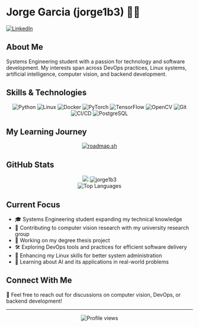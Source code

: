 # Jorge Garcia (jorge1b3) 👨‍💻

[![LinkedIn](https://img.shields.io/badge/LinkedIn-0077B5?style=for-the-badge&logo=linkedin&logoColor=white)](www.linkedin.com/in/jorge-andrey-garcia-vanegas-716350157)

## About Me

Systems Engineering student with a passion for technology and software development. My interests span across DevOps practices, Linux systems, artificial intelligence, computer vision, and backend development.

## Skills & Technologies

<p align="center">
  <img src="https://img.shields.io/badge/Python-14354C?style=for-the-badge&logo=python&logoColor=white" alt="Python"/>
  <img src="https://img.shields.io/badge/Linux-FCC624?style=for-the-badge&logo=linux&logoColor=black" alt="Linux"/>
  <img src="https://img.shields.io/badge/Docker-2496ED?style=for-the-badge&logo=docker&logoColor=white" alt="Docker"/>
  <img src="https://img.shields.io/badge/PyTorch-ee4c2c?logo=pytorch&logoColor=white" alt="PyTorch"/>
  <img src="https://img.shields.io/badge/TensorFlow-FF6F00?style=for-the-badge&logo=tensorflow&logoColor=white" alt="TensorFlow"/>
  <img src="https://img.shields.io/badge/OpenCV-5C3EE8?style=for-the-badge&logo=opencv&logoColor=white" alt="OpenCV"/>
  <img src="https://img.shields.io/badge/Git-F05032?style=for-the-badge&logo=git&logoColor=white" alt="Git"/>
  <img src="https://img.shields.io/badge/CI/CD-2088FF?style=for-the-badge&logo=github-actions&logoColor=white" alt="CI/CD"/>
  <img src="https://img.shields.io/badge/PostgreSQL-316192?style=for-the-badge&logo=postgresql&logoColor=white" alt="PostgreSQL"/>
</p>

## My Learning Journey

<p align="center">
  <a href="https://roadmap.sh">
    <img src="https://api.roadmap.sh/v1-badge/wide/64b3071d9a1017508d209fcb?variant=dark&roadmaps=linux%2Cbackend%2Cpython%2Cdevops" alt="roadmap.sh">
  </a>
</p>

## GitHub Stats

<div align="center">
  <picture>
    <source
      srcset="https://github-readme-stats.vercel.app/api?username=jorge1b3&show_icons=true&theme=dark&count_private=true&include_all_commits=true"
      media="(prefers-color-scheme: dark)"
    />
    <source
      srcset="https://github-readme-stats.vercel.app/api?username=jorge1b3&show_icons=true&count_private=true&include_all_commits=true"
      media="(prefers-color-scheme: light), (prefers-color-scheme: no-preference)"
    />
    <img src="https://github-readme-stats.vercel.app/api?username=jorge1b3&show_icons=true&count_private=true&include_all_commits=true" />

  </picture>

  
  <img src="https://github-readme-streak-stats.herokuapp.com/?user=jorge1b3&theme=tokyonight" alt="jorge1b3" />
</div>

<div align="center">
  <img src="https://github-readme-stats.vercel.app/api/top-langs/?username=jorge1b3&layout=compact&theme=tokyonight" alt="Top Languages" />
</div>

## Current Focus

- 🎓 Systems Engineering student expanding my technical knowledge
- 🔬 Contributing to computer vision research with my university research group
- 🚀 Working on my degree thesis project
- 🛠️ Exploring DevOps tools and practices for efficient software delivery
- 🐧 Enhancing my Linux skills for better system administration
- 🧠 Learning about AI and its applications in real-world problems

## Connect With Me

💬 Feel free to reach out for discussions on computer vision, DevOps, or backend development!

---

<div align="center">
  <img src="https://komarev.com/ghpvc/?username=jorge1b3&style=flat-square&color=blue" alt="Profile views"/>
</div>
